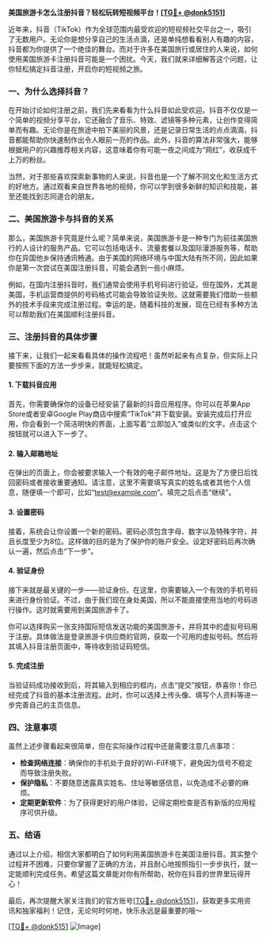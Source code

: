 **美国旅游卡怎么注册抖音？轻松玩转短视频平台！[[TG💪+ @donk5151](https://t.me/s/donk5151)]**

近年来，抖音（TikTok）作为全球范围内最受欢迎的短视频社交平台之一，吸引了无数用户。无论你是想分享自己的生活点滴，还是单纯想看看别人有趣的内容，抖音都为你提供了一个绝佳的舞台。而对于许多在美国旅行或居住的人来说，如何使用美国旅游卡注册抖音可能是一个困扰。今天，我们就来详细解答这个问题，让你轻松搞定抖音注册，开启你的短视频之旅。

### 一、为什么选择抖音？

在开始讨论如何注册之前，我们先来看看为什么抖音如此受欢迎。抖音不仅仅是一个简单的视频分享平台，它还融合了音乐、特效、滤镜等多种元素，让创作变得简单而有趣。无论你是在旅途中拍下美丽的风景，还是记录日常生活的点点滴滴，抖音都能帮助你快速制作出令人眼前一亮的作品。此外，抖音的算法非常强大，能够根据用户的兴趣推荐相关内容，这意味着你有可能一夜之间成为“网红”，收获成千上万的粉丝。

当然，对于那些喜欢探索新事物的人来说，抖音也是一个了解不同文化和生活方式的好地方。通过观看来自世界各地的视频，你可以学到很多新鲜的知识和技能，甚至还能找到志同道合的朋友。

### 二、美国旅游卡与抖音的关系

那么，美国旅游卡究竟是什么呢？简单来说，美国旅游卡是一种专门为前往美国旅行的人设计的服务产品。它可以包括电话卡、流量套餐以及国际漫游服务等，帮助你在异国他乡保持通讯畅通。由于美国的网络环境与中国大陆有所不同，因此如果你是第一次尝试在美国注册抖音，可能会遇到一些小麻烦。

例如，在国内注册抖音时，我们通常会使用手机号码进行验证。但在国外，尤其是美国，手机运营商提供的号码格式可能会导致验证失败。这就需要我们借助一些额外的技术手段来完成注册过程。幸运的是，随着科技的发展，现在已经有多种方法可以帮助我们在美国顺利注册抖音。

### 三、注册抖音的具体步骤

接下来，让我们一起来看看具体的操作流程吧！虽然听起来有点复杂，但实际上只要按照下面的方法一步步来，就能轻松搞定。

#### 1. 下载抖音应用

首先，你需要确保你的设备已经安装了最新的抖音应用程序。你可以在苹果App Store或者安卓Google Play商店中搜索“TikTok”并下载安装。安装完成后打开应用，你会看到一个简洁明快的界面，上面写着“立即加入”或类似的文字。点击这个按钮就可以进入下一步了。

#### 2. 输入邮箱地址

在弹出的页面上，你会被要求输入一个有效的电子邮件地址。这是为了方便日后找回密码或者接收重要通知。请注意，这里不需要填写真实的姓名或者其他个人信息，随便填一个即可，比如“test@example.com”。填完之后点击“继续”。

#### 3. 设置密码

接着，系统会让你设置一个新的密码。密码必须包含字母、数字以及特殊字符，并且长度至少为8位。这样做的目的是为了保护你的账户安全。设定好密码后再次确认一遍，然后点击“下一步”。

#### 4. 验证身份

接下来就是最关键的一步——验证身份。在这里，你需要输入一个有效的手机号码来进行身份验证。不过，由于我们现在身处美国，所以不能直接使用当地的号码进行操作。这时就需要用到美国旅游卡了。

你可以选择购买一张支持国际短信发送功能的美国旅游卡，并将其中的虚拟号码用于注册。具体做法是登录旅游卡供应商的官网，获取一个可用的虚拟号码。然后将其填入抖音注册页面中，等待收到验证码短信。

#### 5. 完成注册

当验证码成功接收到后，将其输入到相应的框内，点击“提交”按钮，恭喜你！你已经完成了抖音的基本注册流程。此时，你可以选择上传头像、填写个人资料等进一步完善自己的主页信息。

### 四、注意事项

虽然上述步骤看起来很简单，但在实际操作过程中还是需要注意几点事项：

- **检查网络连接**：确保你的手机处于良好的Wi-Fi环境下，避免因为信号不稳定而导致注册失败。
- **保护隐私**：不要随意透露真实姓名、住址等敏感信息，以免造成不必要的麻烦。
- **定期更新软件**：为了获得更好的用户体验，记得定期检查是否有新版的应用程序可供升级。

### 五、结语

通过以上介绍，相信大家都明白了如何利用美国旅游卡在美国注册抖音。其实整个过程并不困难，只要你掌握了正确的方法，并且耐心地按照指引一步步执行，就一定能顺利完成任务。希望这篇文章能对你有所帮助，祝你在抖音的世界里玩得开心！

最后，再次提醒大家关注我们的官方账号[[TG💪+ @donk5151](https://t.me/s/donk5151)]，获取更多实用资讯和独家福利！记住，无论何时何地，快乐永远是最重要的哦～

[[TG💪+ @donk5151](https://t.me/s/donk5151) ![Image](https://i.postimg.cc/rwNCRYN7/Snipaste-2025-04-30-17-27-05.png)]